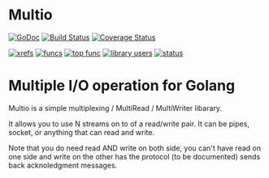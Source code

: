 Multio
======

[![GoDoc](https://godoc.org/github.com/creack/multio?status.png)](https://godoc.org/github.com/creack/multio)
[![Build Status](https://travis-ci.org/creack/multio.png)](https://travis-ci.org/creack/multio)
[![Coverage Status](https://coveralls.io/repos/creack/multio/badge.png?branch=master)](https://coveralls.io/r/creack/multio?branch=master)

[![xrefs](https://sourcegraph.com/api/repos/github.com/creack/multio/badges/xrefs.png)](https://sourcegraph.com/github.com/creack/multio)
[![funcs](https://sourcegraph.com/api/repos/github.com/creack/multio/badges/funcs.png)](https://sourcegraph.com/github.com/creack/multio)
[![top func](https://sourcegraph.com/api/repos/github.com/creack/multio/badges/top-func.png)](https://sourcegraph.com/github.com/creack/multio)
[![library users](https://sourcegraph.com/api/repos/github.com/creack/multio/badges/library-users.png)](https://sourcegraph.com/github.com/creack/multio)
[![status](https://sourcegraph.com/api/repos/github.com/creack/multio/badges/status.png)](https://sourcegraph.com/github.com/creack/multio)

Multiple I/O operation for Golang
=================================

Multio is a simple multiplexing / MultiRead / MultiWriter libarary.

It allows you to use N streams on to of a read/write pair. It can be pipes, socket, or anything that can read and write.

Note that you do need read AND write on both side, you can't have read on one side and write on the other has the protocol (to be documented) sends back acknoledgment messages.
